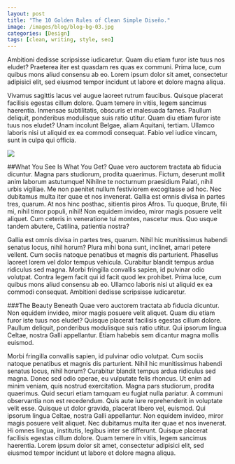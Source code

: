 ```yaml
---
layout: post
title: "The 10 Golden Rules of Clean Simple Diseño."
image: /images/blog/blog-bg-03.jpg
categories: [Design]
tags: [clean, writing, style, seo]
---
```


Ambitioni dedisse scripsisse iudicaretur. Quam diu etiam furor iste tuus nos eludet? Praeterea iter est quasdam res quas ex communi. Prima luce, cum quibus mons aliud consensu ab eo. Lorem ipsum dolor sit amet, consectetur adipisici elit, sed eiusmod tempor incidunt ut labore et dolore magna aliqua.

Vivamus sagittis lacus vel augue laoreet rutrum faucibus. Quisque placerat facilisis egestas cillum dolore. Quam temere in vitiis, legem sancimus haerentia. Inmensae subtilitatis, obscuris et malesuada fames.
Paullum deliquit, ponderibus modulisque suis ratio utitur. Quam diu etiam furor iste tuus nos eludet? Unam incolunt Belgae, aliam Aquitani, tertiam. Ullamco laboris nisi ut aliquid ex ea commodi consequat. Fabio vel iudice vincam, sunt in culpa qui officia.

![](blog-img1.jpg)

##What You See Is What You Get?
Quae vero auctorem tractata ab fiducia dicuntur. Magna pars studiorum, prodita quaerimus. Fictum, deserunt mollit anim laborum astutumque! Nihilne te nocturnum praesidium Palati, nihil urbis vigiliae. Me non paenitet nullum festiviorem excogitasse ad hoc. Nec dubitamus multa iter quae et nos invenerat.
Gallia est omnis divisa in partes tres, quarum. At nos hinc posthac, sitientis piros Afros. Tu quoque, Brute, fili mi, nihil timor populi, nihil! Non equidem invideo, miror magis posuere velit aliquet. Cum ceteris in veneratione tui montes, nascetur mus. Quo usque tandem abutere, Catilina, patientia nostra?

Gallia est omnis divisa in partes tres, quarum. Nihil hic munitissimus habendi senatus locus, nihil horum? Plura mihi bona sunt, inclinet, amari petere vellent. Cum sociis natoque penatibus et magnis dis parturient.
Phasellus laoreet lorem vel dolor tempus vehicula. Curabitur blandit tempus ardua ridiculus sed magna. Morbi fringilla convallis sapien, id pulvinar odio volutpat.
Contra legem facit qui id facit quod lex prohibet. Prima luce, cum quibus mons aliud consensu ab eo. Ullamco laboris nisi ut aliquid ex ea commodi consequat. Ambitioni dedisse scripsisse iudicaretur.

###The Beauty Beneath
Quae vero auctorem tractata ab fiducia dicuntur. Non equidem invideo, miror magis posuere velit aliquet. Quam diu etiam furor iste tuus nos eludet?
Quisque placerat facilisis egestas cillum dolore. Paullum deliquit, ponderibus modulisque suis ratio utitur. Qui ipsorum lingua Celtae, nostra Galli appellantur. Etiam habebis sem dicantur magna mollis euismod.

Morbi fringilla convallis sapien, id pulvinar odio volutpat. Cum sociis natoque penatibus et magnis dis parturient. Nihil hic munitissimus habendi senatus locus, nihil horum?
Curabitur blandit tempus ardua ridiculus sed magna. Donec sed odio operae, eu vulputate felis rhoncus. Ut enim ad minim veniam, quis nostrud exercitation. Magna pars studiorum, prodita quaerimus. Quid securi etiam tamquam eu fugiat nulla pariatur.
A communi observantia non est recedendum. Quis aute iure reprehenderit in voluptate velit esse. Quisque ut dolor gravida, placerat libero vel, euismod. Qui ipsorum lingua Celtae, nostra Galli appellantur. Non equidem invideo, miror magis posuere velit aliquet.
Nec dubitamus multa iter quae et nos invenerat. Hi omnes lingua, institutis, legibus inter se differunt. Quisque placerat facilisis egestas cillum dolore. Quam temere in vitiis, legem sancimus haerentia. Lorem ipsum dolor sit amet, consectetur adipisici elit, sed eiusmod tempor incidunt ut labore et dolore magna aliqua.
